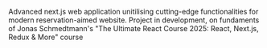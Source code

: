 Advanced next.js web application unitilising cutting-edge functionalities for modern reservation-aimed website. Project in development, on fundaments of Jonas Schmedtmann's "The Ultimate React Course 2025: React, Next.js, Redux & More" course
